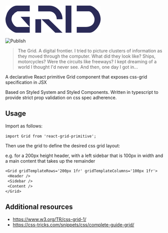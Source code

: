 ![image](public/assets/logo.png)

![Publish](https://github.com/alexanderjeurissen/grid/workflows/Publish/badge.svg)

> The Grid. A digital frontier. I tried to picture clusters of information as they moved through the computer. What did they look like? Ships, motorcycles? Were the circuits like freeways? I kept dreaming of a world I thought I'd never see. And then, one day I got in...

A declarative React primitive Grid component that exposes css-grid specification in JSX

Based on Styled System and Styled Components. Written in typescript to provide strict prop validation on css spec adherence.

## Usage

Import as follows:

`import Grid from 'react-grid-primitive';`

Then use the grid to define the desired css grid layout:

e.g. for a 200px height header, with a left sidebar that is 100px in width and a main content that takes up the remainder

```
<Grid gridTemplateRows='200px 1fr' gridTemplateColumns='100px 1fr'>
 <Header />
 <Sidebar />
 <Content />
</Grid>
```

## Additional resources

- https://www.w3.org/TR/css-grid-1/
- https://css-tricks.com/snippets/css/complete-guide-grid/
